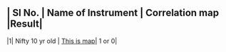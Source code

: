 | Sl No. | Name of Instrument | Correlation map |Result|
 ------------------------------------------------------
 |1| Nifty 10 yr old | [This is map](!https://github.com/anirbanghoshsbi/.github.io/blob/master/correlation/folder/Correlation_IN10_interest.ipynb)| 1 or 0|
